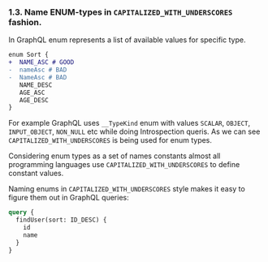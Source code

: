 ### <a name="rule-1.3"></a> 1.3. Name ENUM-types in `CAPITALIZED_WITH_UNDERSCORES` fashion.

In GraphQL enum represents a list of available values for specific type.

```diff
enum Sort {
+  NAME_ASC # GOOD
-  nameAsc # BAD
-  NameAsc # BAD
   NAME_DESC
   AGE_ASC
   AGE_DESC
}
```

For example GraphQL uses `__TypeKind` enum with values `SCALAR`, `OBJECT`, `INPUT_OBJECT`, `NON_NULL` etc while doing Introspection queris. As we can see `CAPITALIZED_WITH_UNDERSCORES` is being used for enum types.

Considering enum types as a set of names constants almost all programming languages use `CAPITALIZED_WITH_UNDERSCORES` to define constant values.

Naming enums in `CAPITALIZED_WITH_UNDERSCORES` style makes it easy to figure them out in GraphQL queries:

```graphql
query {
  findUser(sort: ID_DESC) {
    id
    name
  }
}
```